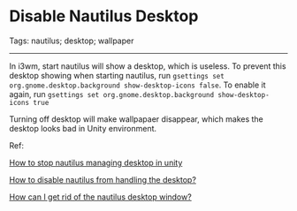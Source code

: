 # Disable Nautilus Desktop
Tags: nautilus; desktop; wallpaper

------

In i3wm, start nautilus will show a desktop, which is useless.
To prevent this desktop showing when starting nautilus,
run `gsettings set org.gnome.desktop.background show-desktop-icons false`.
To enable it again, run
`gsettings set org.gnome.desktop.background show-desktop-icons true`

Turning off desktop will make wallpapaer disappear,
which makes the desktop looks bad in Unity environment.

Ref:

[How to stop nautilus managing desktop in unity](https://askubuntu.com/questions/67329/how-to-stop-nautilus-managing-desktop-in-unity)

[How to disable nautilus from handling the desktop?](https://askubuntu.com/questions/84847/how-to-disable-nautilus-from-handling-the-desktop/316630#316630)

[How can I get rid of the nautilus desktop window?](https://faq.i3wm.org/question/1/how-can-i-get-rid-of-the-nautilus-desktop-window.1.html)
